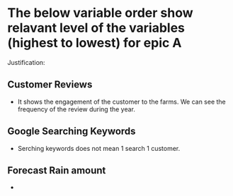 # The below variable order show relavant level of the variables (highest to lowest) for epic A
Justification: 

## Customer Reviews
- It shows the engagement of the customer to the farms. We can see the frequency of the review during the year.
## Google Searching Keywords
- Serching keywords does not mean 1 search 1 customer. 
## Forecast Rain amount
- 
